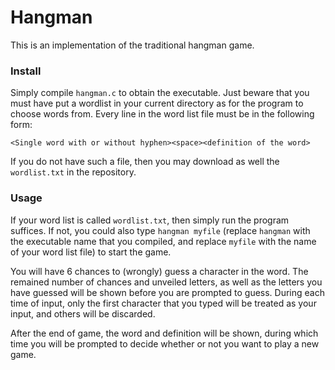 # Hangman #
This is an implementation of the traditional hangman game.
### Install ###
Simply compile ```hangman.c``` to obtain the executable. Just beware that you must have put a wordlist in your current directory as for the program to choose words from. Every line in the word list file must be in the following form:

```<Single word with or without hyphen><space><definition of the word>```

If you do not have such a file, then you may download as well the ```wordlist.txt``` in the repository.

### Usage ###
If your word list is called ```wordlist.txt```, then simply run the program suffices. If not, you could also type ```hangman myfile``` (replace ```hangman``` with the executable name that you compiled, and replace ```myfile``` with the name of your word list file) to start the game.

You will have 6 chances to (wrongly) guess a character in the word. The remained number of chances and unveiled letters, as well as the letters you have guessed will be shown before you are prompted to guess. During each time of input, only the first character that you typed will be treated as your input, and others will be discarded.

After the end of game, the word and definition will be shown, during which time you will be prompted to decide whether or not you want to play a new game.
